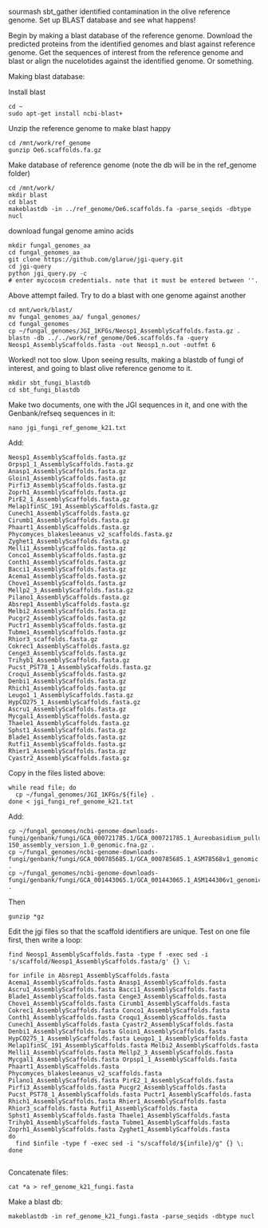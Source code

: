 sourmash sbt_gather identified contamination in the olive reference genome. Set up BLAST database and see what happens!

Begin by making a blast database of the reference genome. Download the predicted proteins from the identified genomes and blast against reference genome. Get the sequences of interest from the reference genome and blast or align the nucelotides against the identified genome. Or something.

Making blast database:

Install blast
```
cd ~
sudo apt-get install ncbi-blast+
```

Unzip the reference genome to make blast happy
```
cd /mnt/work/ref_genome
gunzip Oe6.scaffolds.fa.gz
```
Make database of reference genome (note the db will be in the ref_genome folder)
```
cd /mnt/work/
mkdir blast
cd blast
makeblastdb -in ../ref_genome/Oe6.scaffolds.fa -parse_seqids -dbtype nucl
```

download fungal genome amino acids
```
mkdir fungal_genomes_aa
cd fungal_genomes_aa
git clone https://github.com/glarue/jgi-query.git
cd jgi-query
python jgi_query.py -c 
# enter mycocosm credentials. note that it must be entered between ''. 
```

Above attempt failed. Try to do a blast with one genome against another
```
cd mnt/work/blast/
mv fungal_genomes_aa/ fungal_genomes/
cd fungal_genomes
cp ~/fungal_genomes/JGI_1KFGs/Neosp1_AssemblyScaffolds.fasta.gz .
blastn -db ../../work/ref_genome/Oe6.scaffolds.fa -query Neosp1_AssemblyScaffolds.fasta -out Neosp1_n.out -outfmt 6
```
Worked! not too slow. Upon seeing results, making a blastdb of fungi of interest, and going to blast olive reference genome to it.
```
mkdir sbt_fungi_blastdb
cd sbt_fungi_blastdb
```
Make two documents, one with the JGI sequences in it, and one with the Genbank/refseq sequences in it:
```
nano jgi_fungi_ref_genome_k21.txt
```
Add:
```
Neosp1_AssemblyScaffolds.fasta.gz
Orpsp1_1_AssemblyScaffolds.fasta.gz
Anasp1_AssemblyScaffolds.fasta.gz
Gloin1_AssemblyScaffolds.fasta.gz
Pirfi3_AssemblyScaffolds.fasta.gz
Zoprh1_AssemblyScaffolds.fasta.gz
PirE2_1_AssemblyScaffolds.fasta.gz
Melap1finSC_191_AssemblyScaffolds.fasta.gz
Cunech1_AssemblyScaffolds.fasta.gz
Cirumb1_AssemblyScaffolds.fasta.gz
Phaart1_AssemblyScaffolds.fasta.gz
Phycomyces_blakesleeanus_v2_scaffolds.fasta.gz
Zyghet1_AssemblyScaffolds.fasta.gz
Melli1_AssemblyScaffolds.fasta.gz
Conco1_AssemblyScaffolds.fasta.gz
Conth1_AssemblyScaffolds.fasta.gz
Bacci1_AssemblyScaffolds.fasta.gz
Acema1_AssemblyScaffolds.fasta.gz
Chove1_AssemblyScaffolds.fasta.gz
Mellp2_3_AssemblyScaffolds.fasta.gz
Pilano1_AssemblyScaffolds.fasta.gz
Absrep1_AssemblyScaffolds.fasta.gz
Melbi2_AssemblyScaffolds.fasta.gz
Pucgr2_AssemblyScaffolds.fasta.gz
Puctr1_AssemblyScaffolds.fasta.gz
Tubme1_AssemblyScaffolds.fasta.gz
Rhior3_scaffolds.fasta.gz
Cokrec1_AssemblyScaffolds.fasta.gz
Cenge3_AssemblyScaffolds.fasta.gz
Trihyb1_AssemblyScaffolds.fasta.gz
Pucst_PST78_1_AssemblyScaffolds.fasta.gz
Croqu1_AssemblyScaffolds.fasta.gz
Denbi1_AssemblyScaffolds.fasta.gz
Rhich1_AssemblyScaffolds.fasta.gz
Leugo1_1_AssemblyScaffolds.fasta.gz
HypCO275_1_AssemblyScaffolds.fasta.gz
Ascru1_AssemblyScaffolds.fasta.gz
Mycgal1_AssemblyScaffolds.fasta.gz
Thaele1_AssemblyScaffolds.fasta.gz
Sphst1_AssemblyScaffolds.fasta.gz
Blade1_AssemblyScaffolds.fasta.gz
Rutfi1_AssemblyScaffolds.fasta.gz
Rhier1_AssemblyScaffolds.fasta.gz
Cyastr2_AssemblyScaffolds.fasta.gz
```
Copy in the files listed above:
```
while read file; do
  cp ~/fungal_genomes/JGI_1KFGs/${file} .
done < jgi_fungi_ref_genome_k21.txt
```

Add:
```
cp ~/fungal_genomes/ncbi-genome-downloads-fungi/genbank/fungi/GCA_000721785.1/GCA_000721785.1_Aureobasidium_pullulans_var._pullulans_EXF-150_assembly_version_1.0_genomic.fna.gz .
cp ~/fungal_genomes/ncbi-genome-downloads-fungi/genbank/fungi/GCA_000785685.1/GCA_000785685.1_ASM78568v1_genomic.fna.gz .
cp ~/fungal_genomes/ncbi-genome-downloads-fungi/genbank/fungi/GCA_001443065.1/GCA_001443065.1_ASM144306v1_genomic.fna.gz .
```
Then 
```
gunzip *gz
```
Edit the jgi files so that the scaffold identifiers are unique. Test on one file first, then write a loop:
```
find Neosp1_AssemblyScaffolds.fasta -type f -exec sed -i 's/scaffold/Neosp1_AssemblyScaffolds.fasta/g' {} \;

for infile in Absrep1_AssemblyScaffolds.fasta Acema1_AssemblyScaffolds.fasta Anasp1_AssemblyScaffolds.fasta Ascru1_AssemblyScaffolds.fasta Bacci1_AssemblyScaffolds.fasta Blade1_AssemblyScaffolds.fasta Cenge3_AssemblyScaffolds.fasta Chove1_AssemblyScaffolds.fasta Cirumb1_AssemblyScaffolds.fasta Cokrec1_AssemblyScaffolds.fasta Conco1_AssemblyScaffolds.fasta Conth1_AssemblyScaffolds.fasta Croqu1_AssemblyScaffolds.fasta Cunech1_AssemblyScaffolds.fasta Cyastr2_AssemblyScaffolds.fasta Denbi1_AssemblyScaffolds.fasta Gloin1_AssemblyScaffolds.fasta HypCO275_1_AssemblyScaffolds.fasta Leugo1_1_AssemblyScaffolds.fasta Melap1finSC_191_AssemblyScaffolds.fasta Melbi2_AssemblyScaffolds.fasta Melli1_AssemblyScaffolds.fasta Mellp2_3_AssemblyScaffolds.fasta Mycgal1_AssemblyScaffolds.fasta Orpsp1_1_AssemblyScaffolds.fasta Phaart1_AssemblyScaffolds.fasta Phycomyces_blakesleeanus_v2_scaffolds.fasta Pilano1_AssemblyScaffolds.fasta PirE2_1_AssemblyScaffolds.fasta Pirfi3_AssemblyScaffolds.fasta Pucgr2_AssemblyScaffolds.fasta Pucst_PST78_1_AssemblyScaffolds.fasta Puctr1_AssemblyScaffolds.fasta Rhich1_AssemblyScaffolds.fasta Rhier1_AssemblyScaffolds.fasta Rhior3_scaffolds.fasta Rutfi1_AssemblyScaffolds.fasta Sphst1_AssemblyScaffolds.fasta Thaele1_AssemblyScaffolds.fasta Trihyb1_AssemblyScaffolds.fasta Tubme1_AssemblyScaffolds.fasta Zoprh1_AssemblyScaffolds.fasta Zyghet1_AssemblyScaffolds.fasta
do 
  find $infile -type f -exec sed -i "s/scaffold/${infile}/g" {} \;
done
  
```
Concatenate files:
```
cat *a > ref_genome_k21_fungi.fasta
```

Make a blast db:
```
makeblastdb -in ref_genome_k21_fungi.fasta -parse_seqids -dbtype nucl
```

